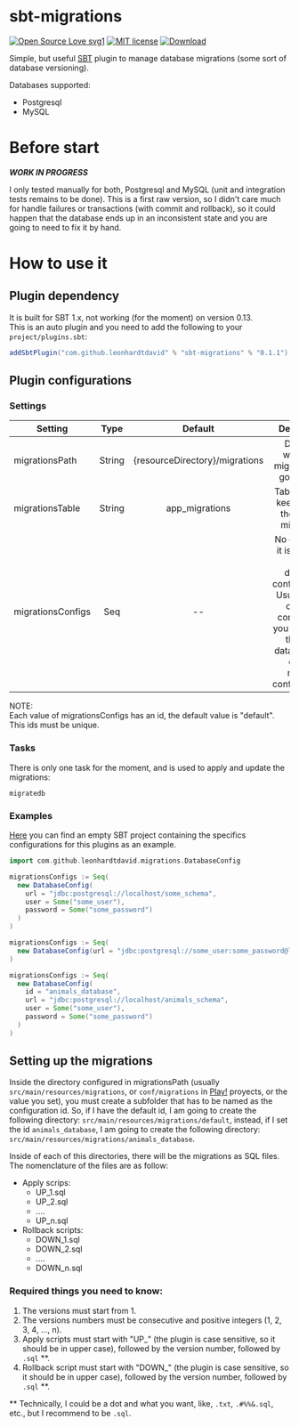 # sbt-migrations

[![Open Source Love svg1](https://badges.frapsoft.com/os/v1/open-source.svg?v=103)](https://github.com/ellerbrock/open-source-badges/)
[![MIT license](https://img.shields.io/badge/License-MIT-blue.svg)](https://david-leonhardt.mit-license.org/)
[![Download](https://api.bintray.com/packages/leonhardtdavid/sbt-plugins/sbt-migrations/images/download.svg)](https://bintray.com/leonhardtdavid/sbt-plugins/sbt-migrations/_latestVersion)

Simple, but useful [SBT](https://www.scala-sbt.org/) plugin to manage database migrations (some sort of database versioning).

Databases supported:

* Postgresql
* MySQL

# Before start

_**WORK IN PROGRESS**_

I only tested manually for both, Postgresql and MySQL (unit and integration tests remains to be done).
This is a first raw version, so I didn't care much for handle failures or transactions (with commit and rollback),
so it could happen that the database ends up in an inconsistent state and you are going to need to fix it by hand.


# How to use it

## Plugin dependency

It is built for SBT 1.x, not working (for the moment) on version 0.13.  
This is an auto plugin and you need to add the following to your `project/plugins.sbt`:

```sbt
addSbtPlugin("com.github.leonhardtdavid" % "sbt-migrations" % "0.1.1")
```

## Plugin configurations

### Settings

| Setting | Type  | Default | Description |
| ------- | :---: | :-----: | :---------: |
| migrationsPath | String | {resourceDirectory}/migrations | Directory where the migrations are going to be. |
| migrationsTable | String | app_migrations | Table name to keep track of the applied migrations. |
| migrationsConfigs | Seq | -- | No default, so it is required. List of database configurations. Usually it has only one config, but if you have more than one database, you can set multiple configurations. |

NOTE:  
Each value of migrationsConfigs has an id, the default value is "default". This ids must be unique.

### Tasks

There is only one task for the moment, and is used to apply and update the migrations:

```
migratedb
```

### Examples

[Here](/Example) you can find an empty SBT project containing the specifics configurations for this plugins as an example.

```sbt
import com.github.leonhardtdavid.migrations.DatabaseConfig

migrationsConfigs := Seq(
  new DatabaseConfig(
    url = "jdbc:postgresql://localhost/some_schema",
    user = Some("some_user"),
    password = Some("some_password")
  )
)

migrationsConfigs := Seq(
  new DatabaseConfig(url = "jdbc:postgresql://some_user:some_password@localhost/some_schema")
)

migrationsConfigs := Seq(
  new DatabaseConfig(
    id = "animals_database",
    url = "jdbc:postgresql://localhost/animals_schema",
    user = Some("some_user"),
    password = Some("some_password")
  )
)
```

## Setting up the migrations

Inside the directory configured in migrationsPath (usually `src/main/resources/migrations`, or `conf/migrations` in [Play!](https://www.playframework.com/) proyects, or the value you set),
you must create a subfolder that has to be named as the configuration id. So, if I have the default id, I am going to create the following directory: `src/main/resources/migrations/default`,
instead, if I set the id `animals_database`, I am going to create the following directory: `src/main/resources/migrations/animals_database`.

Inside of each of this directories, there will be the migrations as SQL files.  
The nomenclature of the files are as follow:

* Apply scrips:
  - UP_1.sql
  - UP_2.sql
  - ....
  - UP_n.sql
* Rollback scripts:
  - DOWN_1.sql
  - DOWN_2.sql
  - ....
  - DOWN_n.sql

### Required things you need to know:

1. The versions must start from 1.
1. The versions numbers must be consecutive and positive integers (1, 2, 3, 4, ..., n).
2. Apply scripts must start with "UP_" (the plugin is case sensitive, so it should be in upper case), followed by the version number, followed by `.sql` **.
3. Rollback script must start with "DOWN_" (the plugin is case sensitive, so it should be in upper case), followed by the version number, followed by `.sql` **.

** Technically, I could be a dot and what you want, like, `.txt`, `.#%%&.sql`, etc., but I recommend to be `.sql`.
